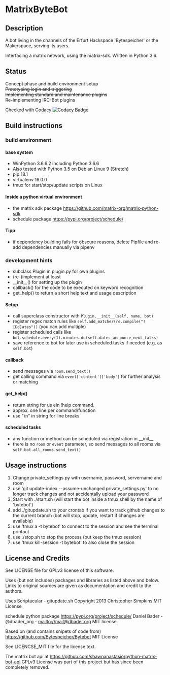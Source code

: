 # MatrixByteBot
## Description
 A bot living in the channels of the Erfurt Hackspace 'Bytespeicher' or the Makerspace,
 serving its users.

 Interfacing a matrix network, using the matrix-sdk.
 Written in Python 3.6.

## Status
~~Concept phase and build environment setup~~  
~~Prototyping login and triggering~~  
~~Implementing standard and maintenance plugins~~  
Re-implementing IRC-Bot plugins

Checked with Codacy
[![Codacy Badge](https://api.codacy.com/project/badge/Grade/b042f31ae2c747f6a7309a6b3c57b761)](https://www.codacy.com/app/Chaos99/MatrixByteBot?utm_source=github.com&amp;utm_medium=referral&amp;utm_content=Chaos99/MatrixByteBot&amp;utm_campaign=Badge_Grade)

## Build instructions
### build environment
#### base system
-   WinPython 3.6.6.2 including Python 3.6.6
-   Also tested with Python 3.5 on Debian Linux 9 (Stretch)
-   pip 18.1
-   virtualenv 16.0.0
-   tmux for start/stop/update scripts on Linux
  
#### Inside a python virtual environment
-   the matrix sdk package <https://github.com/matrix-org/matrix-python-sdk>
-   schedule package <https://pypi.org/project/schedule/>

#### Tipp
-   if dependency building fails for obscure reasons, delete
  Pipfile and re-add dependencies manually via pipenv 

### development hints
-   subclass Plugin in plugin.py for own plugins
-   (re-)implement at least 
-   \_\_init\_\_() for setting up the plugin
-   callback() for the code to be executed on keyword recognition
-   get_help() to return a short help text and usage description

#### Setup
-   call superclass constructor with ```Plugin.__init__(self, name, bot)```
-   register regex match rules like ```self.add_matcher(re.compile("![Dd]ates"))``` (you can add multiple)
-   register scheduled calls like ```bot.schedule.every(1).minutes.do(self.dates_announce_next_talks)```
-   save reference to bot for later use in scheduled tasks if needed (e.g. as ```self.bot```)

#### callback
-   send messages via ```room.send_text()```
-   get calling command via ```event['content']['body']``` for further analysis or matching

#### get_help()
-   return string for us ein !help command.
-   approx. one line per command/function
-   use "\n" in string for line breaks

#### scheduled tasks
-   any function or method can be scheduled via registration in \_\_init\_\_
-   there is no ```room``` or ```event``` parameter, so send messages to all rooms via ```self.bot.all_rooms.send_text()```

## Usage instructions
1.  Change private_settings.py with username, password, servername and room
2.  use 'git update-index --assume-unchanged private_settings.py' to no longer track changes and not accidentally upload your password
3.  Start with ./start.sh (will start the bot inside a tmux shell by the name of 'bytebot')
4.  add ./gitupdate.sh to your crontab if you want to track github changes to the current branch (bot will stop, update, restart if changes are available)
5.  use 'tmux a -t bytebot' to connect to the session and see the terminal printout
6.  use ./stop.sh to stop the process (but keep the tmux session)
7.  use 'tmux kill-session -t bytebot' to also close the session

## License and Credits
See LICENSE file for GPLv3 license of this software.

Uses (but not includes) packages and libraries as listed above and below.
Links to original sources are given as documentation and credit to the authors.

Uses 
Scriptacular - gitupdate.sh
Copyright 2013 Christopher Simpkins
MIT License

schedule python package <https://pypi.org/project/schedule/>
Daniel Bader - @dbader_org - <mailto://mail@dbader.org>
MIT license

Based on (and contains snipets of code from) 
<https://github.com/Bytespeicher/Bytebot>
MIT License

See LICENCSE_MIT file for the license text.

The matrix bot api at 
<https://github.com/shawnanastasio/python-matrix-bot-api>
GPLv3 License
was part of this project but has since been completely removed.
